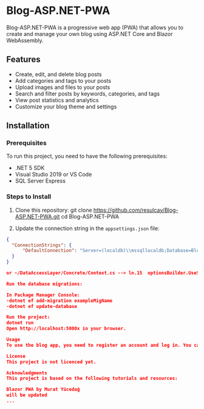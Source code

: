 # Blog-ASP.NET-PWA

Blog-ASP.NET-PWA is a progressive web app (PWA) that allows you to create and manage your own blog using ASP.NET Core and Blazor WebAssembly.

## Features

- Create, edit, and delete blog posts
- Add categories and tags to your posts
- Upload images and files to your posts
- Search and filter posts by keywords, categories, and tags
- View post statistics and analytics
- Customize your blog theme and settings

## Installation

### Prerequisites

To run this project, you need to have the following prerequisites:

- .NET 5 SDK
- Visual Studio 2019 or VS Code
- SQL Server Express

### Steps to Install

1. Clone this repository:
git clone <https://github.com/resulcay/Blog-ASP.NET-PWA.git>
cd Blog-ASP.NET-PWA

2. Update the connection string in the `appsettings.json` file:

```json
{
  "ConnectionStrings": {
      "DefaultConnection": "Server=(localdb)\\mssqllocaldb;Database=BlogDb;Trusted_Connection=True;MultipleActiveResultSets=true"
  }
}

or ~/DataAccessLayer/Concrete/Context.cs --> ln.15  optionsBuilder.UseSqlServer("server=(localdb)\\CoreDemo;database=CoreBlogDb; integrated security=true;");

Run the database migrations:

In Package Manager Console:
-dotnet ef add-migration exampleMigName
-dotnet ef update-database

Run the project:
dotnet run
Open http://localhost:5000x in your browser.

Usage
To use the blog app, you need to register an account and log in. You can then access the admin panel by clicking on the user icon on the top right corner. From there, you can create and manage your blog posts, categories, tags, files, and settings.

License
This project is not licenced yet.

Acknowledgments
This project is based on the following tutorials and resources:

Blazor PWA by Murat Yücedağ
will be updated
...
